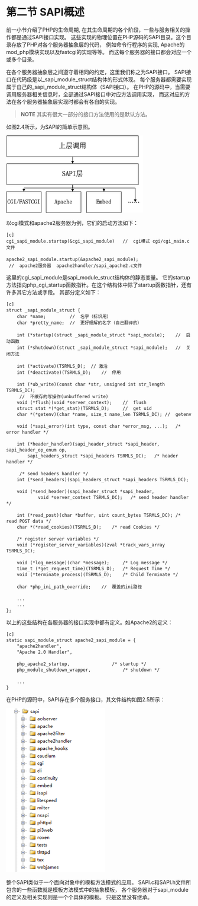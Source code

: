 # 第二节 SAPI概述
前一小节介绍了PHP的生命周期, 在其生命周期的各个阶段，一些与服务相关的操作都是通过SAPI接口实现。
这些实现的物理位置在PHP源码的SAPI目录。这个目录存放了PHP对各个服务器抽象层的代码，
例如命令行程序的实现, Apache的mod_php模块实现以及fastcgi的实现等等。
而这每个服务器的接口都会对应一个或多个目录。

在各个服务器抽象层之间遵守着相同的约定，这里我们称之为SAPI接口。
SAPI接口在代码级是以_sapi_module_struct结构体的形式体现。
每个服务器都需要实现属于自己的_sapi_module_struct结构体（SAPI接口）。
在PHP的源码中，当需要调用服务器相关信息时，全部通过SAPI接口中对应方法调用实现，
而这对应的方法在各个服务器抽象层实现时都会有各自的实现。

>**NOTE**
>其实有很大一部分的接口方法使用的是默认方法。

如图2.4所示，为SAPI的简单示意图。

![图2.4 SAPI的简单示意图](../images/chapt02/02-02-01-sapi.png)

以cgi模式和apache2服务器为例，它们的启动方法如下：

    [c]
    cgi_sapi_module.startup(&cgi_sapi_module)   //  cgi模式 cgi/cgi_main.c文件

    apache2_sapi_module.startup(&apache2_sapi_module);
     //  apache2服务器  apache2handler/sapi_apache2.c文件

这里的cgi_sapi_module是sapi_module_struct结构体的静态变量。
它的startup方法指向php_cgi_startup函数指针。在这个结构体中除了startup函数指针，还有许多其它方法或字段。
其部分定义如下：

    [c]
    struct _sapi_module_struct {
        char *name;         //  名字（标识用）
        char *pretty_name;  //  更好理解的名字（自己翻译的）

        int (*startup)(struct _sapi_module_struct *sapi_module);    //  启动函数
        int (*shutdown)(struct _sapi_module_struct *sapi_module);   //  关闭方法

        int (*activate)(TSRMLS_D);  // 激活
        int (*deactivate)(TSRMLS_D);    //  停用

        int (*ub_write)(const char *str, unsigned int str_length TSRMLS_DC);
         //  不缓存的写操作(unbuffered write)
        void (*flush)(void *server_context);    //  flush
        struct stat *(*get_stat)(TSRMLS_D);     //  get uid
        char *(*getenv)(char *name, size_t name_len TSRMLS_DC); //  getenv

        void (*sapi_error)(int type, const char *error_msg, ...);   /* error handler */

        int (*header_handler)(sapi_header_struct *sapi_header, sapi_header_op_enum op,
            sapi_headers_struct *sapi_headers TSRMLS_DC);   /* header handler */

         /* send headers handler */
        int (*send_headers)(sapi_headers_struct *sapi_headers TSRMLS_DC);

        void (*send_header)(sapi_header_struct *sapi_header,
                void *server_context TSRMLS_DC);   /* send header handler */

        int (*read_post)(char *buffer, uint count_bytes TSRMLS_DC); /* read POST data */
        char *(*read_cookies)(TSRMLS_D);    /* read Cookies */

        /* register server variables */
        void (*register_server_variables)(zval *track_vars_array TSRMLS_DC);

        void (*log_message)(char *message);     /* Log message */
        time_t (*get_request_time)(TSRMLS_D);   /* Request Time */
        void (*terminate_process)(TSRMLS_D);    /* Child Terminate */

        char *php_ini_path_override;    //  覆盖的ini路径

        ...
        ...
    };

以上的这些结构在各服务器的接口实现中都有定义。如Apache2的定义：

    [c]
    static sapi_module_struct apache2_sapi_module = {
        "apache2handler",
        "Apache 2.0 Handler",

        php_apache2_startup,				/* startup */
        php_module_shutdown_wrapper,			/* shutdown */

        ...
    }

在PHP的源码中，SAPI存在多个服务接口，其文件结构如图2.5所示：

![图2.5 SAPI文件结构图](../images/chapt02/02-02-02-file-structure.png)

整个SAPI类似于一个面向对象中的模板方法模式的应用。
SAPI.c和SAPI.h文件所包含的一些函数就是模板方法模式中的抽象模板，
各个服务器对于sapi_module的定义及相关实现则是一个个具体的模板。
只是这里没有继承。
